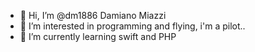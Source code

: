 - 👋 Hi, I’m @dm1886 Damiano Miazzi
- 👀 I’m interested in programming and flying, i'm a pilot..
- 🌱 I’m currently learning swift and PHP


<!---
dm1886/dm1886 is a ✨ special ✨ repository because its `README.md` (this file) appears on your GitHub profile.
You can click the Preview link to take a look at your changes.
--->
